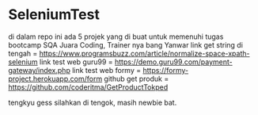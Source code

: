 # SeleniumTest
di dalam repo ini ada 5 projek yang di buat untuk memenuhi tugas bootcamp SQA Juara Coding, Trainer nya bang Yanwar
link get string di tengah = https://www.programsbuzz.com/article/normalize-space-xpath-selenium
link test web guru99 = https://demo.guru99.com/payment-gateway/index.php
link test web formy = https://formy-project.herokuapp.com/form
github get produk = https://github.com/coderitma/GetProductTokped

tengkyu gess silahkan di tengok, masih newbie bat.

